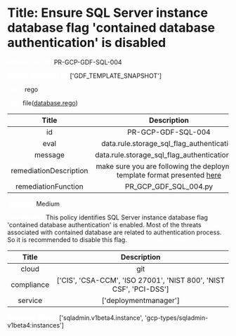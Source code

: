 



# Title: Ensure SQL Server instance database flag 'contained database authentication' is disabled


***<font color="white">Master Test Id:</font>*** PR-GCP-GDF-SQL-004

***<font color="white">Master Snapshot Id:</font>*** ['GDF_TEMPLATE_SNAPSHOT']

***<font color="white">type:</font>*** rego

***<font color="white">rule:</font>*** file([database.rego])  
  
  
  
  

|Title|Description|
| :---: | :---: |
|id|PR-GCP-GDF-SQL-004|
|eval|data.rule.storage_sql_flag_authentication|
|message|data.rule.storage_sql_flag_authentication_err|
|remediationDescription|make sure you are following the deployment template format presented <a href='https://cloud.google.com/sql/docs/mysql/admin-api/rest/v1beta4/instances' target='_blank'>here</a>|
|remediationFunction|PR_GCP_GDF_SQL_004.py|


***<font color="white">Severity:</font>*** Medium

***<font color="white">Description:</font>*** This policy identifies SQL Server instance database flag 'contained database authentication' is enabled. Most of the threats associated with contained database are related to authentication process. So it is recommended to disable this flag.  
  
  

|Title|Description|
| :---: | :---: |
|cloud|git|
|compliance|['CIS', 'CSA-CCM', 'ISO 27001', 'NIST 800', 'NIST CSF', 'PCI-DSS']|
|service|['deploymentmanager']|


***<font color="white">Resource Types:</font>*** ['sqladmin.v1beta4.instance', 'gcp-types/sqladmin-v1beta4:instances']


[database.rego]: https://github.com/prancer-io/prancer-compliance-test/tree/master/google/iac/database.rego
